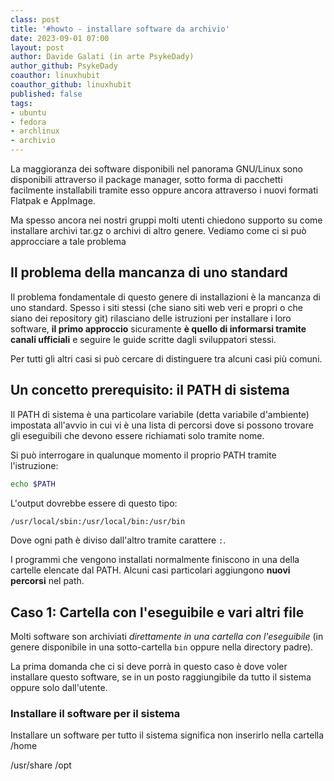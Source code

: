 ```yaml
---
class: post
title: '#howto - installare software da archivio'
date: 2023-09-01 07:00
layout: post
author: Davide Galati (in arte PsykeDady)
author_github: PsykeDady
coauthor: linuxhubit 
coauthor_github: linuxhubit
published: false
tags:
- ubuntu
- fedora
- archlinux
- archivio
---
```


La maggioranza dei software disponibili nel panorama GNU/Linux sono disponibili attraverso il package manager, sotto forma di pacchetti facilmente installabili tramite esso oppure ancora attraverso i nuovi formati Flatpak e AppImage.

Ma spesso ancora nei nostri gruppi molti utenti chiedono supporto su come installare archivi tar.gz o archivi di altro genere. Vediamo come ci si può approcciare a tale problema

## Il problema della mancanza di uno standard

Il problema fondamentale di questo genere di installazioni è la mancanza di uno standard. Spesso i siti stessi (che siano siti web veri e propri o che siano dei repository git) rilasciano delle istruzioni per installare i loro software, **il primo approccio** sicuramente **è quello di informarsi tramite canali ufficiali** e seguire le guide scritte dagli sviluppatori stessi.

Per tutti gli altri casi si può cercare di distinguere tra alcuni casi più comuni.

## Un concetto prerequisito: il PATH di sistema

Il PATH di sistema è una particolare variabile (detta variabile d'ambiente) impostata all'avvio in cui vi è una lista di percorsi dove si possono trovare gli eseguibili che devono essere richiamati solo tramite nome.

Si può interrogare in qualunque momento il proprio PATH tramite l'istruzione:

```bash
echo $PATH
```

L'output dovrebbe essere di questo tipo: 

```bash
/usr/local/sbin:/usr/local/bin:/usr/bin
```

Dove ogni path è diviso dall'altro tramite carattere `:`.

I programmi che vengono installati normalmente finiscono in una della cartelle elencate dal PATH. Alcuni casi particolari aggiungono **nuovi percorsi** nel path.

## Caso 1: Cartella con l'eseguibile e vari altri file

Molti software son archiviati *direttamente in una cartella con l'eseguibile* (in genere disponibile in una sotto-cartella `bin` oppure nella directory padre). 

La prima domanda che ci si deve porrà in questo caso è dove voler installare questo software, se in un posto raggiungibile da tutto il sistema oppure solo dall'utente.

### Installare il software per il sistema

Installare un software per tutto il sistema significa non inserirlo nella cartella /home 

 /usr/share /opt 